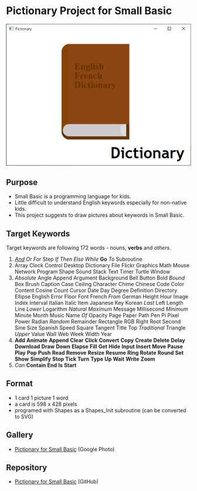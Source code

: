 # Pictionary Project for Small Basic

![Sample](../img/Dictionary.png)

## Purpose
- Small Basic is a programming language for kids.
- Little difficult to understand English keywords especially for non-native kids.
- This project suggests to draw pictures about keywords in Small Basic.

## Target Keywords

Target keywords are following 172 words - nouns, **verbs** and *others*.

1. *[And](../img/And2.png)* *Or* *For* Step *If* *Then* *Else* *While* **Go** *To* Subroutine
2. Array Clock Control Desktop Dictionary File Flickr Graphics Math Mouse Network Program Shape Sound Stack Text Timer Turtle Window
3. *Absolute* Angle Append Argument Background Bell Button Bold *Bound* Box Brush Caption Case Ceiling Character Chime Chinese Code Color Content Cosine Count Cursor Date Day Degree Definition Directory Ellipse English Error Floor Font French *From* German Height Hour Image Index Interval Italian Italic Item Japanese Key Korean *Last* Left Length Line *Lower* Logarithm *Natural* *Maximum* Message Millisecond *Minimum* Minute Month Music Name *Of* Opacity Page Paper Path Pen Pi Pixel Power Radian *Random* Remainder Rectangle RGB Right Root Second Sine Size Spanish Speed Square Tangent Title Top *Traditional* Triangle *Upper* Value Wall Web Week Width Year
4. **Add** **Animate** **Append** **Clear** **Click** **Convert** **Copy** **Create** **Delete** **Delay** **Download** **Draw** **Down** **Elapse** **Fill** **Get** **Hide** **Input** **Insert** **Move** **Pause** **Play** **Pop** **Push** **Read** **Remove** **Resize** **Resume** **Ring** **Rotate** **Round** **Set** **Show** **Simplify** **Stop** **Tick** **Turn** **Type** **Up** **Wait** **Write** **Zoom**
5. *Can* **Contain** **End** **Is** **Start**

## Format

- 1 card 1 picture 1 word
- a card is 598 x 428 pixels
- programed with Shapes as a Shapes_Init subroutine (can be converted to
SVG)

## Gallery

- [Pictionary for Small Basic](https://photos.google.com/share/AF1QipPK5jxBcHW8k3VRzNct1qr_yS258LEKRSlh-wqatw_a3qlGxImkljk896G4K_Sy0w?key=UUM5dTBGbmw2LTM2MllfWXlsUTF6ZnFvc2NlX3pB) (Google Photo)

## Repository

- [Pictionary for Small Basic](https://github.com/nonkitMac/Pictionary) (GitHub)
